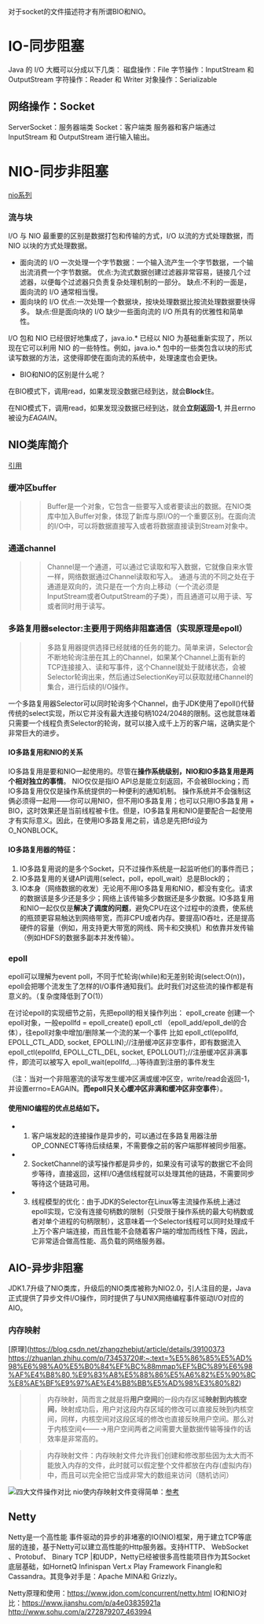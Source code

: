 
对于socket的文件描述符才有所谓BIO和NIO。
# IO-同步阻塞
Java 的 I/O 大概可以分成以下几类：
磁盘操作：File
字节操作：InputStream 和 OutputStream
字符操作：Reader 和 Writer
对象操作：Serializable
## 网络操作：Socket
ServerSocket：服务器端类
Socket：客户端类
服务器和客户端通过 InputStream 和 OutputStream 进行输入输出。

# NIO-同步非阻塞
[nio系列](http://ifeve.com/overview/)
### 流与块
I/O 与 NIO 最重要的区别是数据打包和传输的方式，I/O 以流的方式处理数据，而 NIO 以块的方式处理数据。
- 面向流的 I/O 
一次处理一个字节数据：一个输入流产生一个字节数据，一个输出流消费一个字节数据。
优点:为流式数据创建过滤器非常容易，链接几个过滤器，以便每个过滤器只负责复杂处理机制的一部分。
缺点:不利的一面是，面向流的 I/O 通常相当慢。
- 面向块的 I/O
优点:一次处理一个数据块，按块处理数据比按流处理数据要快得多。
缺点:但是面向块的 I/O 缺少一些面向流的 I/O 所具有的优雅性和简单性。

I/O 包和 NIO 已经很好地集成了，java.io.* 已经以 NIO 为基础重新实现了，所以现在它可以利用 NIO 的一些特性。例如，java.io.* 包中的一些类包含以块的形式读写数据的方法，这使得即使在面向流的系统中，处理速度也会更快。

- BIO和NIO的区别是什么呢？

在BIO模式下，调用read，如果发现没数据已经到达，就会**Block**住。

在NIO模式下，调用read，如果发现没数据已经到达，就会**立刻返回-1**, 并且errno被设为*EAGAIN*。

## NIO类库简介
[引用](https://www.cnblogs.com/wade-luffy/p/6164668.html)

### 缓冲区buffer
>> Buffer是一个对象，它包含一些要写入或者要读出的数据。在NIO类库中加入Buffer对象，体现了新库与原I/O的一个重要区别。在面向流的I/O中，可以将数据直接写入或者将数据直接读到Stream对象中。
### 通道channel
>> Channel是一个通道，可以通过它读取和写入数据，它就像自来水管一样，网络数据通过Channel读取和写入。
通道与流的不同之处在于通道是双向的，流只是在一个方向上移动（一个流必须是InputStream或者OutputStream的子类），而且通道可以用于读、写或者同时用于读写。
### 多路复用器selector:主要用于网络非阻塞通信（实现原理是epoll）
>> 多路复用器提供选择已经就绪的任务的能力。简单来讲，Selector会不断地轮询注册在其上的Channel，如果某个Channel上面有新的TCP连接接入、读和写事件，这个Channel就处于就绪状态，会被Selector轮询出来，然后通过SelectionKey可以获取就绪Channel的集合，进行后续的I/O操作。

一个多路复用器Selector可以同时轮询多个Channel，由于JDK使用了epoll()代替传统的select实现，所以它并没有最大连接句柄1024/2048的限制。这也就意味着只需要一个线程负责Selector的轮询，就可以接入成千上万的客户端，这确实是个非常巨大的进步。

#### IO多路复用和NIO的关系
IO多路复用是要和NIO一起使用的。尽管在**操作系统级别，NIO和IO多路复用是两个相对独立的事情**。
NIO仅仅是指IO API总是能立刻返回，不会被Blocking；而IO多路复用仅仅是操作系统提供的一种便利的通知机制。
操作系统并不会强制这俩必须得一起用——你可以用NIO，但不用IO多路复用；也可以只用IO多路复用 + BIO，这时效果还是当前线程被卡住。但是，IO多路复用和NIO是要配合一起使用才有实际意义。因此，在使用IO多路复用之前，请总是先把fd设为O_NONBLOCK。
#### IO多路复用器的特征：
 1. IO多路复用说的是多个Socket，只不过操作系统是一起监听他们的事件而已；
 2. IO多路复用的关键API调用(select，poll，epoll_wait）总是Block的；
 3. IO本身（网络数据的收发）无论用不用IO多路复用和NIO，都没有变化。请求的数据该是多少还是多少；网络上该传输多少数据还是多少数据。IO多路复用和NIO一起仅仅是**解决了调度的问题**，避免CPU在这个过程中的浪费，使系统的瓶颈更容易触达到网络带宽，而非CPU或者内存。要提高IO吞吐，还是提高硬件的容量（例如，用支持更大带宽的网线、网卡和交换机）和依靠并发传输（例如HDFS的数据多副本并发传输）。

### epoll
epoll可以理解为event poll，不同于忙轮询(while)和无差别轮询(select:O(n))，epoll会把哪个流发生了怎样的I/O事件通知我们。此时我们对这些流的操作都是有意义的。（复杂度降低到了O(1)）

在讨论epoll的实现细节之前，先把epoll的相关操作列出：
epoll_create 创建一个epoll对象，一般epollfd = epoll_create()
epoll_ctl （epoll_add/epoll_del的合体），往epoll对象中增加/删除某一个流的某一个事件
比如
epoll_ctl(epollfd, EPOLL_CTL_ADD, socket, EPOLLIN);//注册缓冲区非空事件，即有数据流入
epoll_ctl(epollfd, EPOLL_CTL_DEL, socket, EPOLLOUT);//注册缓冲区非满事件，即流可以被写入
epoll_wait(epollfd,...)等待直到注册的事件发生

（注：当对一个非阻塞流的读写发生缓冲区满或缓冲区空，write/read会返回-1，并设置errno=EAGAIN。**而epoll只关心缓冲区非满和缓冲区非空事件**）。

#### 使用NIO编程的优点总结如下。
* 1. 客户端发起的连接操作是异步的，可以通过在多路复用器注册OP_CONNECT等待后续结果，不需要像之前的客户端那样被同步阻塞。
* 2. SocketChannel的读写操作都是异步的，如果没有可读写的数据它不会同步等待，直接返回，这样I/O通信线程就可以处理其他的链路，不需要同步等待这个链路可用。
* 3. 线程模型的优化：由于JDK的Selector在Linux等主流操作系统上通过epoll实现，它没有连接句柄数的限制（只受限于操作系统的最大句柄数或者对单个进程的句柄限制），这意味着一个Selector线程可以同时处理成千上万个客户端连接，而且性能不会随着客户端的增加而线性下降，因此，它非常适合做高性能、高负载的网络服务器。


## AIO-异步非阻塞
JDK1.7升级了NIO类库，升级后的NIO类库被称为NIO2.0，引人注目的是，Java正式提供了异步文件I/O操作，同时提供了与UNIX网络编程事件驱动I/O对应的AIO。

### 内存映射
[原理](https://blog.csdn.net/zhangzhebjut/article/details/39100373   https://zhuanlan.zhihu.com/p/73453720#:~:text=%E5%86%85%E5%AD%98%E6%98%A0%E5%B0%84%EF%BC%88mmap%EF%BC%89%E6%98%AF%E4%B8%80,%E9%83%A8%E5%88%86%E5%A6%82%E5%90%8C%E8%AE%BF%E9%97%AE%E4%B8%BB%E5%AD%98%E3%80%82)
 >> 内存映射，简而言之就是将**用户空间**的一段内存区域**映射到内核空间**，映射成功后，用户对这段内存区域的修改可以直接反映到内核空间，同样，内核空间对这段区域的修改也直接反映用户空间。那么对于内核空间<---->用户空间两者之间需要大量数据传输等操作的话效率是非常高的。

>> 内存映射文件：内存映射文件允许我们创建和修改那些因为太大而不能放入内存的文件，此时就可以假定整个文件都放在内存(虚拟内存)中，而且可以完全把它当成非常大的数组来访问（随机访问）


![四大文件操作对比](./pic/四大文件操作对比.png)
nio使内存映射文件变得简单：[参考](https://www.cnblogs.com/ixenos/p/5863921.html)

## Netty
Netty是一个高性能 事件驱动的异步的非堵塞的IO(NIO)框架，用于建立TCP等底层的连接，基于Netty可以建立高性能的Http服务器。支持HTTP、 WebSocket 、Protobuf、 Binary TCP |和UDP，Netty已经被很多高性能项目作为其Socket底层基础，如HornetQ Infinispan Vert.x
Play Framework Finangle和 Cassandra。其竞争对手是：Apache MINA和 Grizzly。

Netty原理和使用：https://www.jdon.com/concurrent/netty.html
IO和NIO对比：https://www.jianshu.com/p/a4e03835921a
http://www.sohu.com/a/272879207_463994
